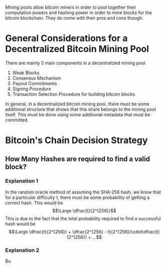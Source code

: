 Mining pools allow bitcoin miners in order to pool together their computation powers and hashing power in order to mine blocks for the bitcoin blockchain. They do come with their pros and cons though.

# General Considerations for a Decentralized Bitcoin Mining Pool
There are mainly 5 main components in a decentralized mining pool

1. Weak Blocks
2. Consensus Mechanism 
3. Payout Commitments 
4. Signing Procedure
5. Transaction Selection Procedure for building bitcoin blocks

In general, in a decentralized bitcoin mining pool, there must be some additional structure that shows that this share belongs to the mining pool itself. This must be done using some additional metadata that must be committed.
# Bitcoin's Chain Decision Strategy
## How Many Hashes are required to find a valid block?
### Explanation 1
In the random oracle method of assuming the SHA-256 hash, we know that for a particular difficulty $t$, there must be some probability of getting a correct hash. This would be
$$\Large \dfrac{t}{2^{256}}$$
This is due to the fact that the total probability required to find a successful hash would be
$$\Large \dfrac{t}{2^{256}} + \dfrac{2^{256} - t}{2^{256}}\cdot\dfrac{t}{2^{256}} + ...$$
### Explanation 2
Bu